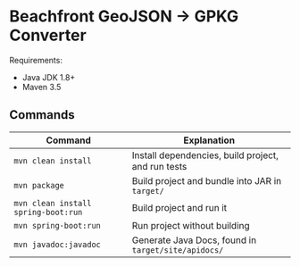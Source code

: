 Beachfront GeoJSON -> GPKG Converter
=====

Requirements:

* Java JDK 1.8+
* Maven 3.5

Commands
----

Command | Explanation
--------|-------------
`mvn clean install` | Install dependencies, build project, and run tests
`mvn package` | Build project and bundle into JAR in `target/`
`mvn clean install spring-boot:run` | Build project and run it
`mvn spring-boot:run` | Run project without building
`mvn javadoc:javadoc` | Generate Java Docs, found in `target/site/apidocs/`
